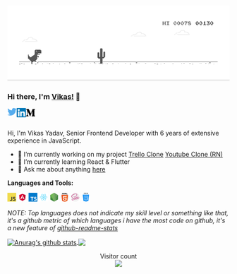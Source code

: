 ![image](https://github.com/thejsdeveloper/thejsdeveloper/blob/master/dino.gif)

### Hi there, I'm [Vikas!](https://github.com/thejsdeveloper) 👋


</a>
<a href="https://twitter.com/@VikasYadav_Dev">
  <img align="left" alt="Vikas Yadav | Twitter" width="21px" src="https://github.com/thejsdeveloper/thejsdeveloper/blob/master/twitter.svg" />
</a>

<a href="https://www.linkedin.com/in/vikasyadav-mech2009/">
  <img align="left" alt="Vikas Yadav | Twitter" width="21px" src="https://github.com/thejsdeveloper/thejsdeveloper/blob/master/linkedin.svg" />
</a>

<a href="https://medium.com/@vikasyadav.mech2009">
  <img align="left" alt="Vikas Yadav | Twitter" width="21px" src="https://github.com/thejsdeveloper/thejsdeveloper/blob/master/medium.svg" />
</a>


<br />
<br />

Hi, I'm Vikas Yadav, Senior Frontend Developer with 6 years of extensive experience in JavaScript.

- 🔭 I’m currently working on my project [Trello Clone](https://github.com/thejsdeveloper/trello-clone) [Youtube Clone (RN)](https://github.com/thejsdeveloper/Youtube)
- 🌱 I’m currently learning React & Flutter
- 💬 Ask me about anything [here](https://twitter.com/@VikasYadav_Dev)

**Languages and Tools:**  

<code><img height="20" src="https://raw.githubusercontent.com/github/explore/80688e429a7d4ef2fca1e82350fe8e3517d3494d/topics/javascript/javascript.png"></code>
<code><img height="20" src="https://raw.githubusercontent.com/github/explore/5c058a388828bb5fde0bcafd4bc867b5bb3f26f3/topics/angular/angular.png"></code>
<code><img height="20" src="https://raw.githubusercontent.com/github/explore/80688e429a7d4ef2fca1e82350fe8e3517d3494d/topics/typescript/typescript.png"></code>
<code><img height="20" src="https://raw.githubusercontent.com/github/explore/80688e429a7d4ef2fca1e82350fe8e3517d3494d/topics/react/react.png"></code>
<code><img height="20" src="https://raw.githubusercontent.com/github/explore/80688e429a7d4ef2fca1e82350fe8e3517d3494d/topics/nodejs/nodejs.png"></code>
<code><img height="20" src="https://github.com/thejsdeveloper/thejsdeveloper/blob/master/html.svg"></code>
<code><img height="20" src="https://github.com/thejsdeveloper/thejsdeveloper/blob/master/sass.svg"></code>
<code><img height="20" src="https://github.com/thejsdeveloper/thejsdeveloper/blob/master/css.svg"></code>    



*NOTE: Top languages does not indicate my skill level or something like that, it's a github metric of which languages i have the most code on github, it's a new feature of [github-readme-stats](https://github.com/anuraghazra/github-readme-stats)*


<a href="https://github.com/thejsdeveloper/github-readme-stats">
  <img align="center" src="https://github-readme-stats.vercel.app/api?username=thejsdeveloper&show_icons=true&include_all_commits=true&theme=radical" alt="Anurag's github stats" />
</a>
<a href="https://github.com/thejsdeveloper/github-readme-stats">
  <img align="center" src="https://github-readme-stats.vercel.app/api/top-langs/?username=thejsdeveloper&layout=compact&theme=radical" />
</a>
<p align="center"> 
  Visitor count<br>
  <img src="https://profile-counter.glitch.me/thejsdeveloper/count.svg" />
</p>
